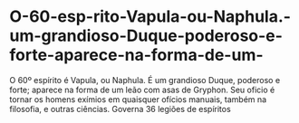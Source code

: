 # O-60-esp-rito-Vapula-ou-Naphula.-um-grandioso-Duque-poderoso-e-forte-aparece-na-forma-de-um-
O 60º espírito é Vapula, ou Naphula. É um grandioso Duque, poderoso e forte; aparece na forma de um leão com asas de Gryphon. Seu oficio é tornar os homens exímios em quaisquer ofícios manuais, também na filosofia, e outras ciências. Governa 36 legiões de espíritos
